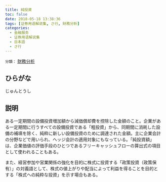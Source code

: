 ```yaml
---
title: 純投資
toc: false
date: 2018-05-18 13:38:36
tags: [证券用语解说集, さ行, 財務分析]
categories:
  - 金融服务
  - 证券用语解说集
  - 日本語
  - さ行
---
```


`分類：` [財務分析](/tags/財務分析/)

## ひらがな

じゅんとうし

## 説明

ある一定期間の設備投資増加額から減価償却費を控除した金額のこと。企業がある一定期間に行うすべての設備投資である「粗投資」から、同期間に消耗した設備の補填を除く、純粋に新しい設備投資のために調達された金額。主に企業会計の分野などで用いられ、ヘッジ会計の適用対象にもなっている。「純投資額」は、企業価値の評価手段のひとつであるフリーキャッシュフローの算出式の項目として使われることもある。

また、経営参加や営業関係の強化を目的に株式に投資する「政策投資（政策保有）」の対義語として、株式の値上がりや配当によって利益を得ることを目的とする「株式への純粋な投資」を示す場合もある。
